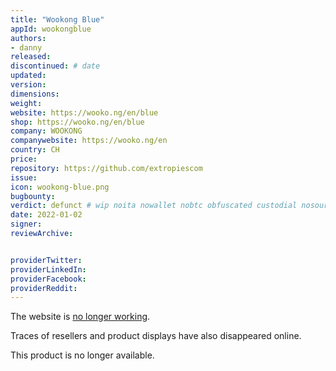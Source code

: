 ```yaml
---
title: "Wookong Blue"
appId: wookongblue
authors:
- danny
released: 
discontinued: # date
updated:
version:
dimensions: 
weight: 
website: https://wooko.ng/en/blue
shop: https://wooko.ng/en/blue
company: WOOKONG
companywebsite: https://wooko.ng/en
country: CH
price: 
repository: https://github.com/extropiescom
issue:
icon: wookong-blue.png
bugbounty:
verdict: defunct # wip noita nowallet nobtc obfuscated custodial nosource nonverifiable reproducible bounty defunct
date: 2022-01-02
signer:
reviewArchive:


providerTwitter: 
providerLinkedIn: 
providerFacebook: 
providerReddit: 
---
```



The website is [no longer working](https://twitter.com/BitcoinWalletz/status/1477479861031616517).

Traces of resellers and product displays have also disappeared online. 

This product is no longer available.